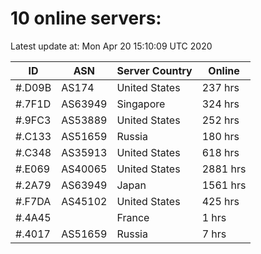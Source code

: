 # 10 online servers:

Latest update at: Mon Apr 20 15:10:09 UTC 2020

| ID | ASN | Server Country | Online |
| -- | --- | -------------- | ------ |
| #.D09B | AS174 | United States | 237 hrs |
| #.7F1D | AS63949 | Singapore | 324 hrs |
| #.9FC3 | AS53889 | United States | 252 hrs |
| #.C133 | AS51659 | Russia | 180 hrs |
| #.C348 | AS35913 | United States | 618 hrs |
| #.E069 | AS40065 | United States | 2881 hrs |
| #.2A79 | AS63949 | Japan | 1561 hrs |
| #.F7DA | AS45102 | United States | 425 hrs |
| #.4A45 |  | France | 1 hrs |
| #.4017 | AS51659 | Russia | 7 hrs |

